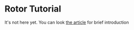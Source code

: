 # Rotor Tutorial

It's not here yet. You can look [the article][1] for brief introduction

[1]: https://medium.com/@paulcolomiets/asynchronous-io-in-rust-36b623e7b965
